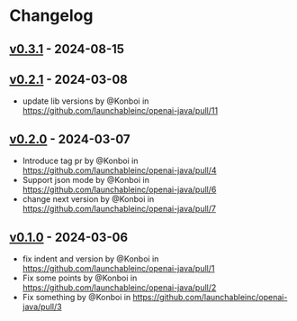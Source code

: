 # Changelog

## [v0.3.1](https://github.com/launchableinc/openai-java/compare/v0.3.0...v0.3.1) - 2024-08-15

## [v0.2.1](https://github.com/launchableinc/openai-java/compare/v0.2.0...v0.2.1) - 2024-03-08
- update lib versions by @Konboi in https://github.com/launchableinc/openai-java/pull/11

## [v0.2.0](https://github.com/launchableinc/openai-java/compare/v0.1.0...v0.2.0) - 2024-03-07
- Introduce tag pr by @Konboi in https://github.com/launchableinc/openai-java/pull/4
- Support json mode by @Konboi in https://github.com/launchableinc/openai-java/pull/6
- change next version by @Konboi in https://github.com/launchableinc/openai-java/pull/7

## [v0.1.0](https://github.com/launchableinc/openai-java/commits/v0.1.0) - 2024-03-06
- fix indent and version by @Konboi in https://github.com/launchableinc/openai-java/pull/1
- Fix some points by @Konboi in https://github.com/launchableinc/openai-java/pull/2
- Fix something by @Konboi in https://github.com/launchableinc/openai-java/pull/3
